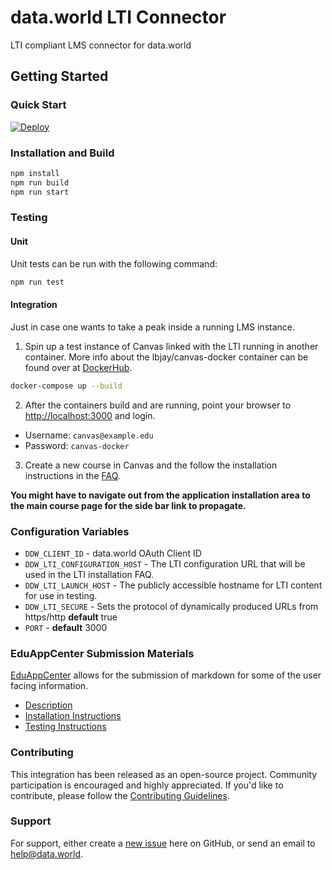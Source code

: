 # data.world LTI Connector

LTI compliant LMS connector for data.world

## Getting Started

### Quick Start

[![Deploy](https://www.herokucdn.com/deploy/button.svg)](https://heroku.com/deploy?template=https://github.com/datadotworld/data.world-lti)

### Installation and Build

```sh
npm install
npm run build
npm run start
```

### Testing

#### Unit

Unit tests can be run with the following command:

```sh
npm run test
```

#### Integration

Just in case one wants to take a peak inside a running LMS instance.

1. Spin up a test instance of Canvas linked with the LTI running in another container. More info about the lbjay/canvas-docker container can be found over at [DockerHub](https://hub.docker.com/r/lbjay/canvas-docker/).

```sh
docker-compose up --build
```

2. After the containers build and are running, point your browser to [http://localhost:3000](http://localhost:3000) and login.

  - Username: `canvas@example.edu`
  - Password: `canvas-docker`

3. Create a new course in Canvas and the follow the installation instructions in the [FAQ](http://localhost:5000/faq#install-lti-card).

**You might have to navigate out from the application installation area to the main course page for the side bar link to propagate.**


### Configuration Variables

* `DDW_CLIENT_ID` - data.world OAuth Client ID
* `DDW_LTI_CONFIGURATION_HOST` - The LTI configuration URL that will be used in the LTI installation FAQ.
* `DDW_LTI_LAUNCH_HOST` - The publicly accessible hostname for LTI content for use in testing.
* `DDW_LTI_SECURE` - Sets the protocol of dynamically produced URLs from https/http **default** true
* `PORT` - **default** 3000

### EduAppCenter Submission Materials

[EduAppCenter](https://www.eduappcenter.com) allows for the submission of markdown for some of the user facing information.

- [Description](docs/eduappcenter-description.md)
- [Installation Instructions](docs/educappcenter-installation.md)
- [Testing Instructions](docs/educappcenter-testing.md)

### Contributing

This integration has been released as an open-source project. Community participation is encouraged and highly
appreciated. If you'd like to contribute, please follow the [Contributing Guidelines](CONTRIBUTING.md).

### Support

For support, either create a [new issue](https://github.com/datadotworld/data.world-lti/issues) here on
GitHub, or send an email to help@data.world.
